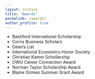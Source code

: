 ```yaml
---
layout: archive
title: "Awards"
permalink: /awards/
author_profile: true
---
```


* Bashford International Scholarship
* Corns Business Scholars
* Dean’s List
* International Economics Honor Society
* Christian Kamm Schollarship
* OWU Career Connection Award
* Norman Taylor Scholarship Award
* Blaine Grimes Summer Grant Award
